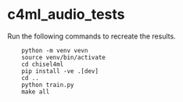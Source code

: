 # c4ml\_audio\_tests
Run the following commands to recreate the results.
```
	python -m venv vevn
	source venv/bin/activate
	cd chisel4ml
	pip install -ve .[dev]
	cd ..
	python train.py
	make all
```

